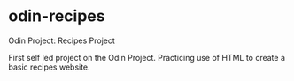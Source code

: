 # odin-recipes
Odin Project: Recipes Project

First self led project on the Odin Project. Practicing use of HTML to create a basic recipes website.
